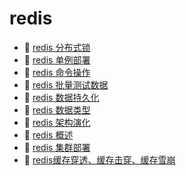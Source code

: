 # redis

* 📄 [redis 分布式锁](siyuan://blocks/20231110105237-9gqc4t8)
* 📄 [redis 单例部署](siyuan://blocks/20231110105237-4madtae)
* 📄 [redis 命令操作](siyuan://blocks/20231110105237-6gix5ks)
* 📄 [redis 批量测试数据](siyuan://blocks/20231114174539-5c7huc9)
* 📄 [redis 数据持久化](siyuan://blocks/20231110105237-urb1pil)
* 📄 [redis 数据类型](siyuan://blocks/20231110105237-chdm8jc)
* 📄 [redis 架构演化](siyuan://blocks/20231110105237-5buk4p8)
* 📄 [redis 概述](siyuan://blocks/20231110105237-ygxmj09)
* 📄 [redis 集群部署](siyuan://blocks/20231110105237-dhjyprl)
* 📄 [redis缓存穿透、缓存击穿、缓存雪崩](siyuan://blocks/20240405223554-vycvbtk)

‍
